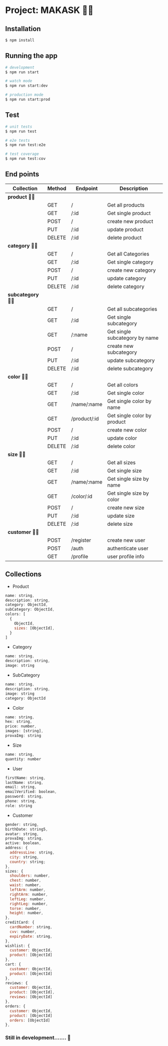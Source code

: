 # Project: MAKASK 👩‍🚀


## Installation

```bash
$ npm install
```

## Running the app

```bash
# development
$ npm run start

# watch mode
$ npm run start:dev

# production mode
$ npm run start:prod
```

## Test

```bash
# unit tests
$ npm run test

# e2e tests
$ npm run test:e2e

# test coverage
$ npm run test:cov
```

## End points

| **Collection** 	| **Method** 	| **Endpoint** 	| **Description** 	|
|---	|---	|---	|---	|
|  **product 🧙‍♂️**  	|  	|  	|  	|
|  	| GET 	| / 	| Get all products 	|
|  	| GET 	| /:id 	| Get single product 	|
|  	| POST 	| / 	| create new product 	|
|  	| PUT 	| /:id 	| update product 	|
|  	| DELETE 	| /:id 	| delete product 	|
|  **category 🧙‍♂️**  	|  	|  	|  	|
|  	| GET 	| / 	| Get all Categories 	|
|  	| GET 	| /:id 	| Get single category 	|
|  	| POST 	| / 	| create new category 	|
|  	| PUT 	| /:id 	| update category 	|
|  	| DELETE 	| /:id 	| delete category 	|
|  **subcategory 🧙‍♂️**  	|  	|  	|  	|
|  	| GET 	| / 	| Get all subcategories 	|
|  	| GET 	| /:id 	| Get single subcategory 	|
|  	| GET 	| /:name 	| Get single subcategory by name 	|
|  	| POST 	| / 	| create new subcategory 	|
|  	| PUT 	| /:id 	| update subcategory 	|
|  	| DELETE 	| /:id 	| delete subcategory 	|
|  **color 🧙‍♂️**  	|  	|  	|  	|
|  	| GET 	| / 	| Get all colors 	|
|  	| GET 	| /:id 	| Get single color 	|
|  	| GET 	| /name/:name 	| Get single color by name 	|
|  	| GET 	| /product/:id 	| Get single color by product 	|
|  	| POST 	| / 	| create new color 	|
|  	| PUT 	| /:id 	| update color 	|
|  	| DELETE 	| /:id 	| delete color 	|
|  **size 🧙‍♂️**  	|  	|  	|  	|
|  	| GET 	| / 	| Get all sizes 	|
|  	| GET 	| /:id 	| Get single size 	|
|  	| GET 	| /name/:name 	| Get single size by name 	|
|  	| GET 	| /color/:id 	| Get single size by color 	|
|  	| POST 	| / 	| create new size 	|
|  	| PUT 	| /:id 	| update size 	|
|  	| DELETE 	| /:id 	| delete size 	|
|  **customer 🧙‍♂️**  	|  	|  	|  	|
|  	| POST 	| /register 	| create new user 	|
|  	| POST 	| /auth 	| authenticate user 	|
|  	| GET 	| /profile 	| user profile info 	|
## Collections

+ Product
```js
name: string,
description: string,
category: ObjectId,
subCategory: ObjectId,
colors: [
  {
    ObjectId,
    sizes: [ObjectId],
  }
]
  ```
+ Category
```js
name: string,
description: string,
image: string
  ```
+ SubCategory
```js
name: string,
description: string,
image: string
category: ObjectId
  ```
+ Color
```js
name: string,
hex: string,
price: number,
images: [string],
provaImg: string
  ```
+ Size
```js
name: string,
quantity: number
  ```
+ User
```js
firstName: string,
lastName: string,
email: string,
emailVerified: boolean,
password: string,
phone: string,
role: string
  ```
+ Customer
```js
gender: string,
birthDate: string5,
avatar: string,
provaImg: string,
active: boolean,
address: {
  addressLine: string,
  city: string,
  country: string;
},
sizes: {
  shoulders: number,
  chest: number,
  waist: number,
  leftArm: number,
  rightArm: number,
  leftLeg: number,
  rightLeg: number,
  torse: number,
  height: number,
},
creditCard: {
  cardNumber: string,
  cvv: number,
  expiryDate: string,
},
wishlist: {
  customer: ObjectId,
  product: [ObjectId]
},
cart: {
  customer: ObjectId,
  product: [ObjectId]
},
reviews: {
  customer: ObjectId,
  product: [ObjectId],
  reviews: [ObjectId]
},
orders: {
  customer: ObjectId,
  product: [ObjectId]
  orders: [ObjectId]
},
  ```

### Still in development....... 🤯